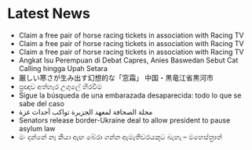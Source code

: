 # Latest News
-  Claim a free pair of horse racing tickets in association with Racing TV
-  Claim a free pair of horse racing tickets in association with Racing TV
-  Claim a free pair of horse racing tickets in association with Racing TV
-  Angkat Isu Perempuan di Debat Capres, Anies Baswedan Sebut Cat Calling hingga Upah Setara
-  厳しい寒さが生み出す幻想的な「窓霜」 中国・黒竜江省黒河市
-  ප්‍රඥාව අත්හැර උගුලේ හිරවීම
-  Sigue la búsqueda de una embarazada desaparecida: todo lo que se sabe del caso
-  مجلة الصحافة لمعهد الجزيرة تواكب أحداث غزة
-  Senators release border-Ukraine deal to allow president to pause asylum law
-  මං දන්නේ නෑ කියා ඇඟ බේරා ගන්න ඇමැතිවරයකුට බැහැ – මහෙස්ත්‍රාත්
